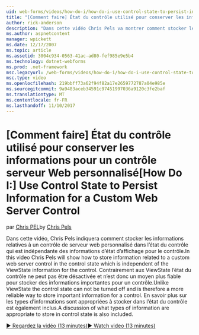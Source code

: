 ```yaml
---
uid: web-forms/videos/how-do-i/how-do-i-use-control-state-to-persist-information-for-a-custom-web-server-control
title: "[Comment faire] État du contrôle utilisé pour conserver les informations pour un contrôle serveur Web personnalisé | Documents Microsoft"
author: rick-anderson
description: "Dans cette vidéo Chris Pels va montrer comment stocker les informations relatives à un contrôle de serveur web personnalisé dans l’état du contrôle qui est indépendante de l’état d’affichage en cours..."
ms.author: aspnetcontent
manager: wpickett
ms.date: 12/17/2007
ms.topic: article
ms.assetid: 3004c934-0563-41ac-ad80-fef985e9e5b4
ms.technology: dotnet-webforms
ms.prod: .net-framework
msc.legacyurl: /web-forms/videos/how-do-i/how-do-i-use-control-state-to-persist-information-for-a-custom-web-server-control
msc.type: video
ms.openlocfilehash: 219bbff73a62f94f82a17e2659772787a04e985e
ms.sourcegitcommit: 9a9483aceb34591c97451997036a9120c3fe2baf
ms.translationtype: MT
ms.contentlocale: fr-FR
ms.lasthandoff: 11/10/2017
---
```

<a name="how-do-i-use-control-state-to-persist-information-for-a-custom-web-server-control"></a><span data-ttu-id="77a39-103">[Comment faire] État du contrôle utilisé pour conserver les informations pour un contrôle serveur Web personnalisé</span><span class="sxs-lookup"><span data-stu-id="77a39-103">[How Do I:] Use Control State to Persist Information for a Custom Web Server Control</span></span>
====================
<span data-ttu-id="77a39-104">par [Chris PEL](https://twitter.com/chrispels)</span><span class="sxs-lookup"><span data-stu-id="77a39-104">by [Chris Pels](https://twitter.com/chrispels)</span></span>

<span data-ttu-id="77a39-105">Dans cette vidéo, Chris Pels indiquera comment stocker les informations relatives à un contrôle de serveur web personnalisé dans l’état du contrôle qui est indépendante des informations d’état d’affichage pour le contrôle.</span><span class="sxs-lookup"><span data-stu-id="77a39-105">In this video Chris Pels will show how to store information related to a custom web server control in the control state which is independent of the ViewState information for the control.</span></span> <span data-ttu-id="77a39-106">Contrairement aux ViewState l’état du contrôle ne peut pas être désactivée et n’est donc un moyen plus fiable pour stocker des informations importantes pour un contrôle.</span><span class="sxs-lookup"><span data-stu-id="77a39-106">Unlike ViewState the control state can not be turned off and is therefore a more reliable way to store important information for a control.</span></span> <span data-ttu-id="77a39-107">En savoir plus sur les types d’informations sont appropriées à stocker dans l’état du contrôle est également inclus.</span><span class="sxs-lookup"><span data-stu-id="77a39-107">A discussion of what types of information are appropriate to store in control state is also included.</span></span>

[<span data-ttu-id="77a39-108">&#9654; Regardez la vidéo (13 minutes)</span><span class="sxs-lookup"><span data-stu-id="77a39-108">&#9654; Watch video (13 minutes)</span></span>](https://channel9.msdn.com/Blogs/ASP-NET-Site-Videos/how-do-i-use-control-state-to-persist-information-for-a-custom-web-server-control)
